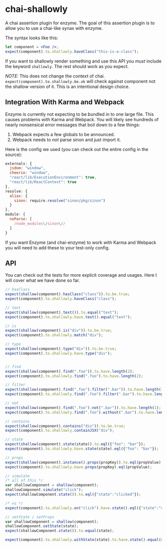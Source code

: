 chai-shallowly
==============

A chai assertion plugin for enzyme.
The goal of this assertion plugin is to allow you to use a chai-like
synax with enzyme.

The syntax looks like this:
```jsx
let component = <Foo />;
expect(component).to.shallowly.haveClass("this-is-a-class");
```
If you want to shallowly render something and use this API you
_must_ include the keyword `shallowly`. The rest should work as
you expect.

*NOTE:* This does not change the context of chai.
`expect(component).to.shallowly.be.ok` will check against component
not the shallow version of it. This is an intentional design choice.

## Integration With Karma and Webpack

Enzyme is currently not expecting to be bundled in to one large file.
This causes problems with Karma and Webpack. You will likely see hundreds
of nearly nonsensical error messages that boil down to a few things:

1. Webpack expects a few globals to be announced.
2. Webpack needs to _not_ parse sinon and just import it.

Here is the config we used (you can check out the entire config in the source):

```js
externals: {
  jsdom: "window",
  cheerio: "window",
  "react/lib/ExecutionEnvironment": true,
  "react/lib/ReactContext": true
},
resolve: {
  alias: {
    sinon: require.resolve("sinon/pkg/sinon")
  }
},
module: {
  noParse: [
    /node_modules\/sinon\//
  ]
}
```

If you want Enzyme (and chai-enzyme) to work with Karma and Webpack you will
need to add these to your test-only config.

## API

You can check out the tests for more explicit coverage and usages.
Here I will cover what we have done so far.
```jsx
// hasClass
expect(shallow(component).hasClass("class")).to.be.true;
expect(component).to.shallowly.haveClass("class");

// text
expect(shallow(component).text()).to.equal("text");
expect(component).to.shallowly.have.text().equal("text");

// is
expect(shallow(component).is("div")).to.be.true;
expect(component).to.shallowly.match("div");

// type
expect(shallow(component).type("div")).to.be.true;
expect(component).to.shallowly.have.type("div");


// find
expect(shallow(component).find(".foo")).to.have.length(2);
expect(component).to.shallowly.find(".foo").to.have.length(2);

// filter
expect(shallow(component).find(".foo").filter(".bar")).to.have.length(1);
expect(component).to.shallowly.find(".foo").filter(".bar").to.have.length(1);

// not
expect(shallow(component).find(".foo").not(".bar")).to.have.length(1);
expect(component).to.shallowly.find(".foo").without(".bar").to.have.length(1);

// contains
expect(shallow(component).contains("div")).to.be.true;
expect(component).to.shallowly.containJSX("div");

// state
expect(shallow(component).state(state)).to.eql({"foo": "bar"});
expect(component).to.shallowly.have.state(state).eql({"foo": "bar"});

// props
expect(shallow(component).instance().props(propKey)).to.eql(propValue);
expect(component).to.shallowly.have.props(propKey).eql(propValue);

// simulate
/* all of this */
var shallowComponent = shallow(component);
shallowComponent.simulate("click");
expect(shallowComponent.state()).to.eql({"state":"clicked"});

/* vs */
expect(component).to.shallowly.on("click").have.state().eql({"state":"clicked"});

// setState / setProps
var shallowComponent = shallow(component);
shallowComponent.setState(state);
expect(shallowComponent.state()).to.equal(state);

expect(component).to.shallowly.withState(state).to.have.state().equal(state);
```
